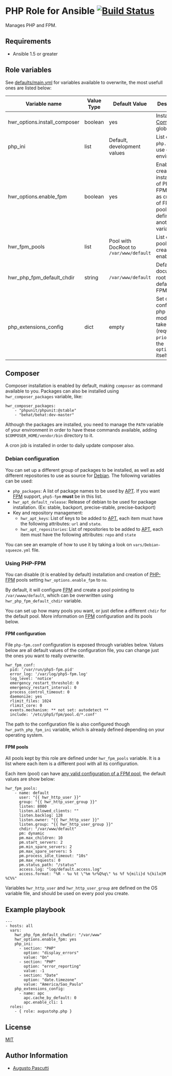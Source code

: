 # PHP Role for Ansible [![Build Status](https://travis-ci.org/augustohp/ansible-role-php.svg?branch=master)](https://travis-ci.org/augustohp/ansible-role-php)

Manages PHP and FPM.

## Requirements

- Ansible 1.5 or greater

## Role variables

See [defaults/main.yml][1] for variables available to overwrite, the most usefull ones are listed below:

| Variable name | Value Type | Default Value | Description |
|---------------|------------|---------------|-------------|
| hwr_options.install_composer | boolean | yes | Installs [Composer][] globally |
| php_ini | list | Default, development values | List of `php.ini` to use on environment |
| hwr_options.enable_fpm | boolean | yes | Enable creation and installation of PHP-FPM, as well as creation of FPM pools defined in another variable. |
| hwr_fpm_pools | list | Pool with DocRoot to `/var/www/default` | List of FPM pools to be created  and enabled |
| hwr_php_fpm_default_chdir | string | `/var/www/default` | Default document root for the default PHP FPM pool |
| php_extensions_config | dict | empty | Set custom config for php modules, takes a `name` (required), `priority` and the `option:value` itself |

## Composer

Composer installation is enabled by default, making `composer` as command available to you.
Packages can also be installed using `hwr_composer_packages` variable, like:

    hwr_composer_packages:
        - "phpunit/phpunit:@stable"
        - "behat/behat:dev-master"

Although the packages are installed, you need to manage the `PATH` variable of your environment
in order to have these commands available, adding `$COMPOSER_HOME/vendor/bin` directory to it.

A cron job is installed in order to daily update composer also.

### Debian configuration

You can set up a different group of packages to be installed, as well as add
different repositories to use as source for [Debian][]. The following variables
can be used:

- `php_packages`: A list of package names to be used by [APT][]. If you want [FPM][] support, `php5-fpm` **must** be in this list.
- `hwr_apt_default_release`: Release of debian to be used for package installation. (Ex: stable, backport, precise-stable, precise-backport)
- Key and repository management:
    - `hwr_apt_keys`: List of keys to be added to [APT][], each item must have the following attributes: `url` and `state`.
    - `hwr_apt_repositories`: List of repositories to be added to [APT][], each item must have the following attributes: `repo` and `state`

You can see an example of how to use it by taking a look on `vars/Debian-squeeze.yml` file.

### Using PHP-FPM

You can disable (it is enabled by default) installation and creation of
[PHP-FPM][fpm] pools setting `hwr_options.enable_fpm` to `no`.

By default, it will configure [FPM][] and create a pool pointing to
`/var/wwww/default`, which can be overwritten using `hwr_php_fpm_default_chdir`
variable.

You can set up how many pools you want, or just define a different `chdir` for
the default pool. More information on [FPM][] configuration and its pools below.

#### FPM configuration

File `php-fpm.conf` configuration is exposed through variables below.
Values below are all default values of the configuration file, you can
change just the ones you want to really overwrite.

    hwr_fpm_conf:
      pid: '/var/run/php5-fpm.pid'
      error_log: '/var/log/php5-fpm.log'
      log_level: 'notice'
      emergency_restart_threshold: 0
      emergency_restart_interval: 0
      process_control_timeout: 0
      daemonize: yes
      rlimit_files: 1024
      rlimit_core: 0
      events.mechanism: ** not set: autodetect **
      include: '/etc/php5/fpm/pool.d/*.conf'

The path to the configuration file is also configured though `hwr_path_php_fpm_ini`
variable, which is already defined depending on your operating system.

#### FPM pools

All pools kept by this role are defined under `hwr_fpm_pools` variable. It is a list
where each item is a different pool with all its configuration.

Each item (pool) can have [any valid configuration of a FPM pool][fpm-conf], the
default values are show below:

    hwr_fpm_pools:
        - name: default
          user: "{{ hwr_http_user }}"
          group: "{{ hwr_http_user_group }}"
          listen: 8000
          listen.allowed_clients: ""
          listen.backlog: 128
          listen.owner: "{{ hwr_http_user }}"
          listen.group: "{{ hwr_http_user_group }}"
          chdir: "/var/www/default"
          pm: dynamic
          pm.max_children: 10
          pm.start_servers: 2
          pm.min_spare_servers: 2
          pm.max_spare_servers: 5
          pm.process_idle_timeout: "10s"
          pm.max_requests: 0
          pm.status_path: "/status"
          access.log: "log/default.access.log"
          access.format: "%R - %u %t \"%m %r%Q%q\" %s %f %{mili}d %{kilo}M %C%%"

Variables `hwr_http_user` and `hwr_http_user_group` are defined on the OS variable
file, and should be used on every pool you create.

## Example playbook

    ---
    - hosts: all
      vars:
        hwr_php_fpm_default_chwdir: "/var/www"
        hwr_options.enable_fpm: yes
        php_ini:
          - section: "PHP"
            option: "display_errors"
            value: "On"
          - section: "PHP"
            option: "error_reporting"
            value: -1
          - section: "Date"
            option: "date.timezone"
            value: "America/Sao_Paulo"
        php_extensions_config:
          - name: apc
            apc.cache_by_default: 0
            apc.enable_cli: 1
      roles:
        - { role: augustohp.php }

## License

[MIT][2]

## Author Information

- [Augusto Pascutti][3]

[1]: https://github.com/augustohp/ansible-role-php/blob/master/defaults/main.yml
[2]: https://github.com/augustohp/ansible-role-php/blob/master/LICENSE
[3]: https://github.com/augustohp
[fpm]: http://br1.php.net/manual/en/book.fpm.php "PHP Manual: FastCGI Process Manager"
[fpm-conf]: http://php.net/manual/en/install.fpm.configuration.php "PHP Manual: FPM Configuration"
[Debian]: http://www.debian.org/
[APT]: https://wiki.debian.org/Apt
[composer]: http://getcomposer.org "Composer"
